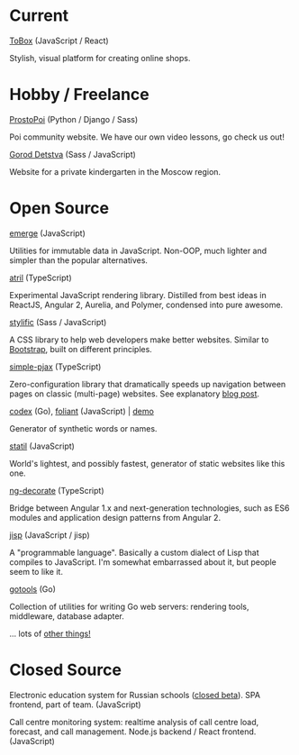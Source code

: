 # Current

[ToBox](http://tobox.com) <span class="fade">(JavaScript / React)</span>

Stylish, visual platform for creating online shops.

# Hobby / Freelance

[ProstoPoi](http://prostopoi.ru) <span class="fade">(Python / Django / Sass)</span>

Poi community website. We have our own video lessons, go check us out!

[Gorod Detstva](http://goroddeti.ru) <span class="fade">(Sass / JavaScript)</span>

Website for a private kindergarten in the Moscow region.

# Open Source

[emerge](https://github.com/Mitranim/emerge) <span class="fade">(JavaScript)</span>

Utilities for immutable data in JavaScript. Non-OOP, much lighter and simpler
than the popular alternatives.

[atril](http://mitranim.com/atril/) <span class="fade">(TypeScript)</span>

Experimental JavaScript rendering library. Distilled from best ideas in ReactJS,
Angular 2, Aurelia, and Polymer, condensed into pure awesome.

[stylific](http://mitranim.com/stylific/) <span class="fade">(Sass / JavaScript)</span>

A CSS library to help web developers make better websites. Similar to
[Bootstrap](http://getbootstrap.com), built on different principles.

[simple-pjax](https://github.com/Mitranim/simple-pjax) <span class="fade">(TypeScript)</span>

Zero-configuration library that dramatically speeds up navigation between pages
on classic (multi-page) websites. See explanatory [blog post](/thoughts/cheating-for-performance-pjax/).

[codex](https://github.com/Mitranim/codex) <span class="fade">(Go)</span>, [foliant](https://github.com/Mitranim/foliant) <span class="fade">(JavaScript)</span> | [demo](/foliant/)

Generator of synthetic words or names.

[statil](https://github.com/Mitranim/statil) <span class="fade">(JavaScript)</span>

World's lightest, and possibly fastest, generator of static websites like this
one.

[ng-decorate](https://github.com/Mitranim/ng-decorate) <span class="fade">(TypeScript)</span>

Bridge between Angular 1.x and next-generation technologies, such as ES6 modules
and application design patterns from Angular 2.

[jisp](http://jisp.io) <span class="fade">(JavaScript / jisp)</span>

A "programmable language". Basically a custom dialect of Lisp that compiles to
JavaScript. I'm somewhat embarrassed about it, but people seem to like it.

[gotools](https://github.com/Mitranim/gotools) <span class="fade">(Go)</span>

Collection of utilities for writing Go web servers: rendering tools, middleware,
database adapter.

... lots of [other things!](https://github.com/Mitranim?tab=repositories)

# Closed Source

Electronic education system for Russian schools ([closed
beta](http://uchebnik.mos.ru)). SPA frontend, part of team. <span
class="fade">(JavaScript)</span>

Call centre monitoring system: realtime analysis of call centre load, forecast,
and call management. Node.js backend / React frontend. <span class="fade">(JavaScript)</span>
